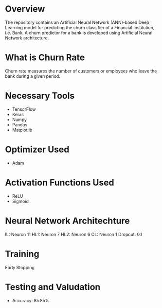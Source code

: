 # Overview
The repository contains an Artificial Neural Network (ANN)-based Deep Learning model for predicting the churn classifier of a Financial Institution, i.e. Bank. 
A churn predictor for a bank is developed using Artificial Neural Network architecture. 

# What is Churn Rate 
Churn rate measures the number of customers or employees who leave the bank during a given period.

# Necessary Tools
- TensorFlow
- Keras
- Numpy
- Pandas
- Matplotlib

# Optimizer Used
- Adam

# Activation Functions Used
- ReLU
- Sigmoid

# Neural Network Architechture
IL: Neuron 11
HL1: Neuron 7
HL2: Neuron 6
OL: Neuron 1
Dropout: 0.1

# Training
Early Stopping

# Testing and Valudation
- Accuracy: 85.85%

